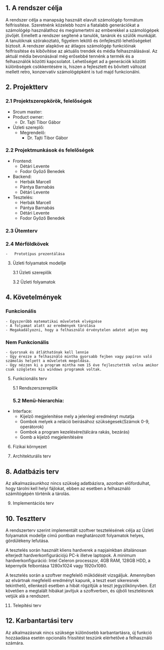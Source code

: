 ## 1. A rendszer célja

A rendszer célja a manapság használt elavult számológép formátum felfrissítése. Szeretnénk közelebb hozni a fiatalabb generációkat a számológép használathoz és megismertetni az emberekkel a számológépek jövőjét. Emellett a rendszer segítené a tanulók, tanárok és szülők munkáját. A tanulóknak szórakoztató, figyelem lekötő és önfejlesztő lehetőségeket biztosít. A rendszer alapköve az átlagos számológép funkcióinak felfrissítése és kibővítése az aktuális trendek és média felhasználásával. Az aktuál média bevonásával még erősebbé tennénk a termék és a felhasználók közötti kapcsolatot. Lehetőséget ad a generációk közötti különbségek csökkentésére is, hiszen a fejlesztett és bővitett változat mellett retro, konzervatív számológépként is tud majd funkcionálni.
## 2. Projektterv
   
### 2.1 Projektszerepkörök, felelőségek
* Srcum master:
* Product owner:
	-   Dr. Tajti Tibor Gábor
* Üzleti szereplő:
	-   Megrendelő:
		 -  Dr. Tajti Tibor Gábor
   
### 2.2 Projektmunkások és felelőségek
   		
* Frontend:
	-   Détári Levente
	-   Fodor Győző Benedek
* Backend:  
	-   Herbák Marcell
	-   Pántya Barnabás
	-   Détári Levente
* Tesztelés:   
	-   Herbák Marcell
	-   Pántya Barnabás
	-   Détári Levente
	-   Fodor Győző Benedek
  
### 2.3 Ütemterv

   
### 2.4 Mérföldkövek
   	-   Prototípus prezentálása
   
3. Üzleti folyamatok modellje
   
	3.1 Üzleti szereplők
   
	3.2 Üzleti folyamatok
   
## 4. Követelmények
  ### Funkcionális
    - Egyszerűbb matematikai műveletek elvégzése
    - A folyamat alatt az eredmények tárolása
    - Megakadályozni, hogy a felhasználó érvénytelen adatot adjon meg

### Nem Funkcionális 
	- Gyorsnak és átláthatónak kell lennie
	- Úgy érezze a felhasználó mintha gyorsabb fejben vagy papíron való számolás helyett a műveletek megoldása.
	- Úgy nézzen ki a program mintha nem 15 éve fejlesztették volna amikor csak szögletes kis windows programok voltak.
   
5. Funkcionális terv
    
	5.1 Rendszerszereplők
   
	### 5.2 Menü-hierarchia:
* Interface:
	- Kijelző megjelenítése mely a jelenlegi eredményt mutatja
	- Gombok melyek a reláció beírásához szükségesek(Számok 0-9, operátorok)
	- Gombok a program kezelésére(tálcára rakás, bezárás)
	- Gomb a kijelző megjelenítésére
   
6. Fizikai környezet
    
7. Architekturális terv
    
## 8. Adatbázis terv

Az alkalmazásunkhoz nincs szükség adatbázisra, azonban előfordulhat, hogy tárolni kell helyi fájlokat, ebben az esetben a felhasználó számítógépén történik a tárolás.

9. Implementációs terv
    
## 10. Tesztterv

A rendszerterv szerint implementált szoftver tesztelésének célja az Üzleti folyamatok modellje című pontban meghatározott folyamatok helyes, gördülékeny lefutása.

A tesztelés során használt kliens hardverek a napjainkban általánosan elterjedt hardverkonfigurációjú PC-k illetve laptopok.
A minimum hardverkonfiguráció: Intel Celeron processzor, 4GB RAM, 128GB HDD, a képernyők felbontása 1280x1024 vagy 1920x1080.

A tesztelés során a szoftver megfelelő működését vizsgáljuk. Amennyiben az elvártnak megfelelő eredményt kapunk, a teszt eset sikeresnek tekinthető, ellenkező 
esetben a hibát rögzítjük a teszt jegyzőkönyvben. Ezt követően a megtalált hibákat javítjuk a szoftverben, és újbóli tesztelésnek vetjük alá a rendszert.

11. Telepítési terv
    
## 12. Karbantartási terv

Az alkalmazásnak nincs szüksége különösebb karbantartásra, új funkció hozzáadása esetén opcionális frissítést teszünk elérhetővé a felhasználó számára.
